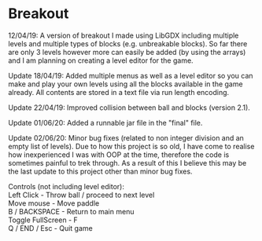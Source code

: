 # Breakout

12/04/19: A version of breakout I made using LibGDX including multiple levels and multiple types of blocks (e.g. unbreakable blocks). So far there are only 3 levels however more can easily be added (by using the arrays) and I am planning on creating a level editor for the game.

Update 18/04/19: Added multiple menus as well as a level editor so you can make and play your own levels using all the blocks available in the game already. All contents are stored in a text file via run length encoding.

Update 22/04/19: Improved collision between ball and blocks (version 2.1).

Update 01/06/20: Added a runnable jar file in the "final" file.

Update 02/06/20: Minor bug fixes (related to non integer division and an empty list of levels). Due to how this project is so old, I have come to realise how inexperienced I was with OOP at the time, therefore the code is sometimes painful to trek through. As a result of this I believe this may be the last update to this project other than minor bug fixes.

Controls (not including level editor):                                                                                          
Left Click - Throw ball / proceed to next level                                                               
Move mouse - Move paddle                                                     
B / BACKSPACE - Return to main menu                                       
Toggle FullScreen - F                                                           
Q / END / Esc - Quit game
